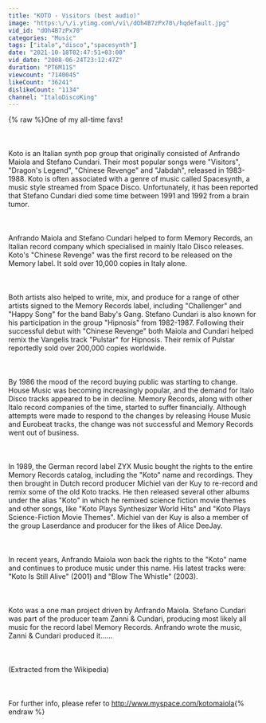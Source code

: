 ```yaml
---
title: "KOTO - Visitors (best audio)"
image: "https:\/\/i.ytimg.com\/vi\/dOh4B7zPx70\/hqdefault.jpg"
vid_id: "dOh4B7zPx70"
categories: "Music"
tags: ["italo","disco","spacesynth"]
date: "2021-10-18T02:47:51+03:00"
vid_date: "2008-06-24T23:12:47Z"
duration: "PT6M11S"
viewcount: "7140045"
likeCount: "36241"
dislikeCount: "1134"
channel: "ItaloDiscoKing"
---
```

{% raw %}One of my all-time favs!<br /><br /><br /><br />Koto is an Italian synth pop group that originally consisted of Anfrando Maiola and Stefano Cundari. Their most popular songs were &quot;Visitors&quot;, &quot;Dragon's Legend&quot;, &quot;Chinese Revenge&quot; and &quot;Jabdah&quot;, released in 1983-1988. Koto is often associated with a genre of music called Spacesynth, a music style streamed from Space Disco. Unfortunately, it has been reported that Stefano Cundari died some time between 1991 and 1992 from a brain tumor.<br /><br /><br /><br />Anfrando Maiola and Stefano Cundari helped to form Memory Records, an Italian record company which specialised in mainly Italo Disco releases. Koto's &quot;Chinese Revenge&quot; was the first record to be released on the Memory label. It sold over 10,000 copies in Italy alone.<br /><br /><br /><br />Both artists also helped to write, mix, and produce for a range of other artists signed to the Memory Records label, including &quot;Challenger&quot; and &quot;Happy Song&quot; for the band Baby's Gang. Stefano Cundari is also known for his participation in the group &quot;Hipnosis&quot; from 1982-1987. Following their successful debut with &quot;Chinese Revenge&quot; both Maiola and Cundari helped remix the Vangelis track &quot;Pulstar&quot; for Hipnosis. Their remix of Pulstar reportedly sold over 200,000 copies worldwide.<br /><br /><br /><br />By 1986 the mood of the record buying public was starting to change. House Music was becoming increasingly popular, and the demand for Italo Disco tracks appeared to be in decline. Memory Records, along with other Italo record companies of the time, started to suffer financially. Although attempts were made to respond to the changes by releasing House Music and Eurobeat tracks, the change was not successful and Memory Records went out of business.<br /><br /><br /><br />In 1989, the German record label ZYX Music bought the rights to the entire Memory Records catalog, including the &quot;Koto&quot; name and recordings. They then brought in Dutch record producer Michiel van der Kuy to re-record and remix some of the old Koto tracks. He then released several other albums under the alias &quot;Koto&quot; in which he remixed science fiction movie themes and other songs, like &quot;Koto Plays Synthesizer World Hits&quot; and &quot;Koto Plays Science-Fiction Movie Themes&quot;. Michiel van der Kuy is also a member of the group Laserdance and producer for the likes of Alice DeeJay.<br /><br /><br /><br />In recent years, Anfrando Maiola won back the rights to the &quot;Koto&quot; name and continues to produce music under this name. His latest tracks were: &quot;Koto Is Still Alive&quot; (2001) and &quot;Blow The Whistle&quot; (2003).<br /><br /><br /><br />Koto was a one man project driven by Anfrando Maiola. Stefano Cundari was part of the producer team Zanni &amp; Cundari, producing most likely all music for the record label Memory Records. Anfrando wrote the music, Zanni &amp; Cundari produced it......<br /><br /><br /><br />(Extracted from the Wikipedia)<br /><br /><br /><br />For further info, please refer to <a rel="nofollow" target="blank" href="http://www.myspace.com/kotomaiola">http://www.myspace.com/kotomaiola</a>{% endraw %}
